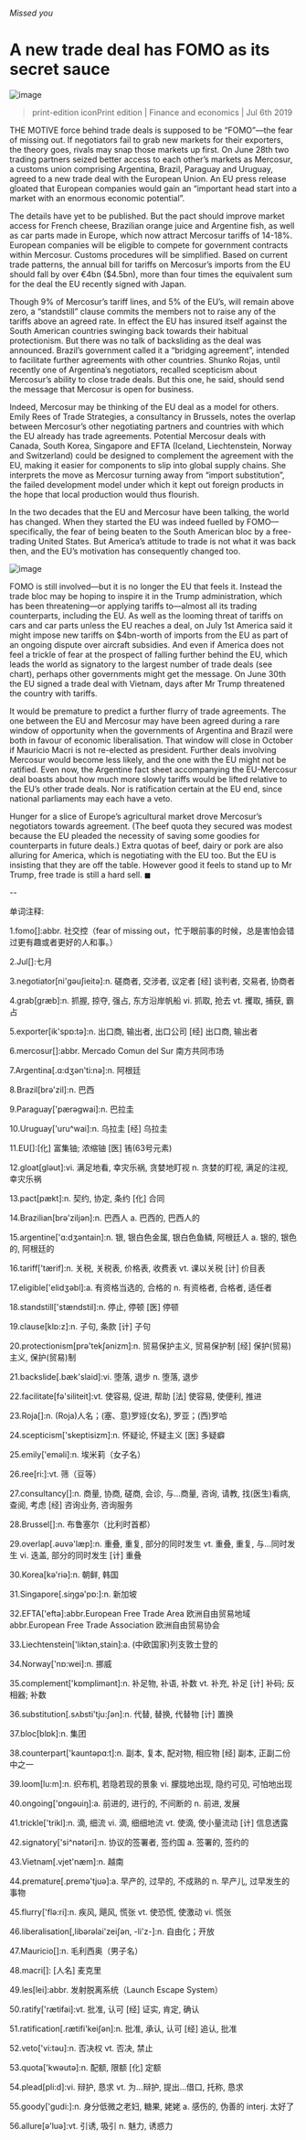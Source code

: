 ###### Missed you
# A new trade deal has FOMO as its secret sauce 
![image](images/20190706_FNP004_0.jpg) 
> print-edition iconPrint edition | Finance and economics | Jul 6th 2019 
THE MOTIVE force behind trade deals is supposed to be “FOMO”—the fear of missing out. If negotiators fail to grab new markets for their exporters, the theory goes, rivals may snap those markets up first. On June 28th two trading partners seized better access to each other’s markets as Mercosur, a customs union comprising Argentina, Brazil, Paraguay and Uruguay, agreed to a new trade deal with the European Union. An EU press release gloated that European companies would gain an “important head start into a market with an enormous economic potential”. 
The details have yet to be published. But the pact should improve market access for French cheese, Brazilian orange juice and Argentine fish, as well as car parts made in Europe, which now attract Mercosur tariffs of 14-18%. European companies will be eligible to compete for government contracts within Mercosur. Customs procedures will be simplified. Based on current trade patterns, the annual bill for tariffs on Mercosur’s imports from the EU should fall by over €4bn ($4.5bn), more than four times the equivalent sum for the deal the EU recently signed with Japan. 
Though 9% of Mercosur’s tariff lines, and 5% of the EU’s, will remain above zero, a “standstill” clause commits the members not to raise any of the tariffs above an agreed rate. In effect the EU has insured itself against the South American countries swinging back towards their habitual protectionism. But there was no talk of backsliding as the deal was announced. Brazil’s government called it a “bridging agreement”, intended to facilitate further agreements with other countries. Shunko Rojas, until recently one of Argentina’s negotiators, recalled scepticism about Mercosur’s ability to close trade deals. But this one, he said, should send the message that Mercosur is open for business. 
Indeed, Mercosur may be thinking of the EU deal as a model for others. Emily Rees of Trade Strategies, a consultancy in Brussels, notes the overlap between Mercosur’s other negotiating partners and countries with which the EU already has trade agreements. Potential Mercosur deals with Canada, South Korea, Singapore and EFTA (Iceland, Liechtenstein, Norway and Switzerland) could be designed to complement the agreement with the EU, making it easier for components to slip into global supply chains. She interprets the move as Mercosur turning away from “import substitution”, the failed development model under which it kept out foreign products in the hope that local production would thus flourish. 
In the two decades that the EU and Mercosur have been talking, the world has changed. When they started the EU was indeed fuelled by FOMO—specifically, the fear of being beaten to the South American bloc by a free-trading United States. But America’s attitude to trade is not what it was back then, and the EU’s motivation has consequently changed too. 
![image](images/20190706_FNC347.png) 
FOMO is still involved—but it is no longer the EU that feels it. Instead the trade bloc may be hoping to inspire it in the Trump administration, which has been threatening—or applying tariffs to—almost all its trading counterparts, including the EU. As well as the looming threat of tariffs on cars and car parts unless the EU reaches a deal, on July 1st America said it might impose new tariffs on $4bn-worth of imports from the EU as part of an ongoing dispute over aircraft subsidies. And even if America does not feel a trickle of fear at the prospect of falling further behind the EU, which leads the world as signatory to the largest number of trade deals (see chart), perhaps other governments might get the message. On June 30th the EU signed a trade deal with Vietnam, days after Mr Trump threatened the country with tariffs. 
It would be premature to predict a further flurry of trade agreements. The one between the EU and Mercosur may have been agreed during a rare window of opportunity when the governments of Argentina and Brazil were both in favour of economic liberalisation. That window will close in October if Mauricio Macri is not re-elected as president. Further deals involving Mercosur would become less likely, and the one with the EU might not be ratified. Even now, the Argentine fact sheet accompanying the EU-Mercosur deal boasts about how much more slowly tariffs would be lifted relative to the EU’s other trade deals. Nor is ratification certain at the EU end, since national parliaments may each have a veto. 
Hunger for a slice of Europe’s agricultural market drove Mercosur’s negotiators towards agreement. (The beef quota they secured was modest because the EU pleaded the necessity of saving some goodies for counterparts in future deals.) Extra quotas of beef, dairy or pork are also alluring for America, which is negotiating with the EU too. But the EU is insisting that they are off the table. However good it feels to stand up to Mr Trump, free trade is still a hard sell. ◼ 
-- 
 单词注释:
1.fomo[]:abbr. 社交控（fear of missing out，忙于眼前事的时候，总是害怕会错过更有趣或者更好的人和事。） 
2.Jul[]:七月 
3.negotiator[ni'gәuʃieitә]:n. 磋商者, 交涉者, 议定者 [经] 谈判者, 交易者, 协商者 
4.grab[græb]:n. 抓握, 掠夺, 强占, 东方沿岸帆船 vi. 抓取, 抢去 vt. 攫取, 捕获, 霸占 
5.exporter[ik'spɒ:tә]:n. 出口商, 输出者, 出口公司 [经] 出口商, 输出者 
6.mercosur[]:abbr. Mercado Comun del Sur 南方共同市场 
7.Argentina[.ɑ:dʒәn'ti:nә]:n. 阿根廷 
8.Brazil[brә'zil]:n. 巴西 
9.Paraguay['pærәgwai]:n. 巴拉圭 
10.Uruguay['uru^wai]:n. 乌拉圭 [经] 乌拉圭 
11.EU[]:[化] 富集铀; 浓缩铀 [医] 铕(63号元素) 
12.gloat[glәut]:vi. 满足地看, 幸灾乐祸, 贪婪地盯视 n. 贪婪的盯视, 满足的注视, 幸灾乐祸 
13.pact[pækt]:n. 契约, 协定, 条约 [化] 合同 
14.Brazilian[brә'ziljәn]:n. 巴西人 a. 巴西的, 巴西人的 
15.argentine['ɑ:dʒәntain]:n. 银, 银白色金属, 银白色鱼鳞, 阿根廷人 a. 银的, 银色的, 阿根廷的 
16.tariff['tærif]:n. 关税, 关税表, 价格表, 收费表 vt. 课以关税 [计] 价目表 
17.eligible['elidʒәbl]:a. 有资格当选的, 合格的 n. 有资格者, 合格者, 适任者 
18.standstill['stændstil]:n. 停止, 停顿 [医] 停顿 
19.clause[klɒ:z]:n. 子句, 条款 [计] 子句 
20.protectionism[prә'tekʃәnizm]:n. 贸易保护主义, 贸易保护制 [经] 保护(贸易)主义, 保护(贸易)制 
21.backslide[.bæk'slaid]:vi. 堕落, 退步 n. 堕落, 退步 
22.facilitate[fә'siliteit]:vt. 使容易, 促进, 帮助 [法] 使容易, 使便利, 推进 
23.Roja[]:n. (Roja)人名；(塞、意)罗娅(女名), 罗亚；(西)罗哈 
24.scepticism['skeptisizm]:n. 怀疑论, 怀疑主义 [医] 多疑癖 
25.emily['emәli]:n. 埃米莉（女子名） 
26.ree[ri:]:vt. 筛（豆等） 
27.consultancy[]:n. 商量, 协商, 磋商, 会诊, 与...商量, 咨询, 请教, 找(医生)看病, 查阅, 考虑 [经] 咨询业务, 咨询服务 
28.Brussel[]:n. 布鲁塞尔（比利时首都） 
29.overlap[.әuvә'læp]:n. 重叠, 重复, 部分的同时发生 vt. 重叠, 重复, 与...同时发生 vi. 迭盖, 部分的同时发生 [计] 重叠 
30.Korea[kә'riә]:n. 朝鲜, 韩国 
31.Singapore[.siŋgә'pɒ:]:n. 新加坡 
32.EFTA['eftә]:abbr.European Free Trade Area 欧洲自由贸易地域 abbr.European Free Trade Association  欧洲自由贸易协会 
33.Liechtenstein['liktәn,stain]:a. (中欧国家)列支敦士登的 
34.Norway['nɒ:wei]:n. 挪威 
35.complement['kɒmplimәnt]:n. 补足物, 补语, 补数 vt. 补充, 补足 [计] 补码; 反相器; 补数 
36.substitution[.sʌbsti'tju:ʃәn]:n. 代替, 替换, 代替物 [计] 置换 
37.bloc[blɒk]:n. 集团 
38.counterpart['kauntәpɑ:t]:n. 副本, 复本, 配对物, 相应物 [经] 副本, 正副二份中之一 
39.loom[lu:m]:n. 织布机, 若隐若现的景象 vi. 朦胧地出现, 隐约可见, 可怕地出现 
40.ongoing['ɒngәuiŋ]:a. 前进的, 进行的, 不间断的 n. 前进, 发展 
41.trickle['trikl]:n. 滴, 细流 vi. 滴, 细细地流 vt. 使滴, 使小量流动 [计] 信息透露 
42.signatory['si^nәtәri]:n. 协议的签署者, 签约国 a. 签署的, 签约的 
43.Vietnam[.vjet'næm]:n. 越南 
44.premature[.premә'tjuә]:a. 早产的, 过早的, 不成熟的 n. 早产儿, 过早发生的事物 
45.flurry['flә:ri]:n. 疾风, 飓风, 慌张 vt. 使恐慌, 使激动 vi. 慌张 
46.liberalisation[,libərəlai'zeiʃən, -li'z-]:n. 自由化；开放 
47.Mauricio[]:n. 毛利西奥（男子名） 
48.macri[]: [人名] 麦克里 
49.les[lei]:abbr. 发射脱离系统（Launch Escape System） 
50.ratify['rætifai]:vt. 批准, 认可 [经] 证实, 肯定, 确认 
51.ratification[.rætifi'keiʃәn]:n. 批准, 承认, 认可 [经] 追认, 批准 
52.veto['vi:tәu]:n. 否决权 vt. 否决, 禁止 
53.quota['kwәutә]:n. 配额, 限额 [化] 定额 
54.plead[pli:d]:vi. 辩护, 恳求 vt. 为...辩护, 提出...借口, 托称, 恳求 
55.goody['gudi:]:n. 身分低微之老妇, 糖果, 姥姥 a. 感伤的, 伪善的 interj. 太好了 
56.allure[ә'luә]:vt. 引诱, 吸引 n. 魅力, 诱惑力 
